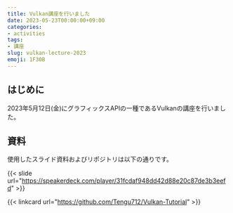 ```yaml
---
title: Vulkan講座を行いました
date: 2023-05-23T00:00:00+09:00
categories:
- activities
tags:
- 講座
slug: vulkan-lecture-2023
emoji: 1F30B
---
```


## はじめに

2023年5月12日(金)にグラフィックスAPIの一種であるVulkanの講座を行いました。

## 資料

使用したスライド資料およびリポジトリは以下の通りです。

{{< slide url="https://speakerdeck.com/player/31fcdaf948dd42d88e20c87de3b3eefd" >}}

{{< linkcard url="https://github.com/Tengu712/Vulkan-Tutorial" >}}
